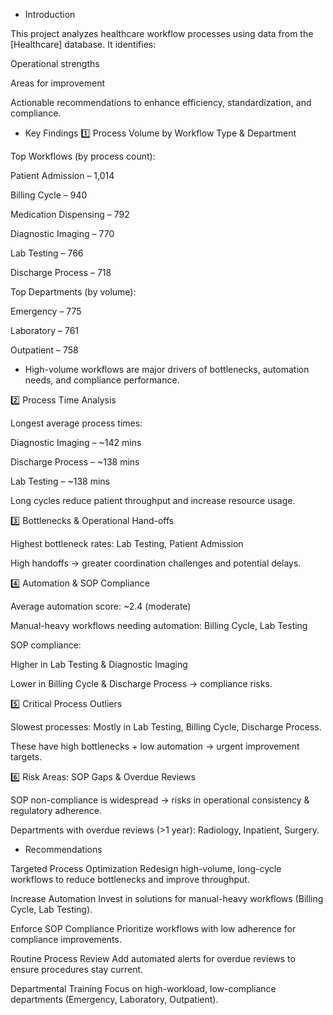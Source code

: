 *  Introduction

This project analyzes healthcare workflow processes using data from the [Healthcare] database.
It identifies:

Operational strengths

Areas for improvement

Actionable recommendations to enhance efficiency, standardization, and compliance.

 *  Key Findings
1️⃣ Process Volume by Workflow Type & Department

Top Workflows (by process count):

Patient Admission – 1,014

Billing Cycle – 940

Medication Dispensing – 792

Diagnostic Imaging – 770

Lab Testing – 766

Discharge Process – 718

Top Departments (by volume):

Emergency – 775

Laboratory – 761

Outpatient – 758

* High-volume workflows are major drivers of bottlenecks, automation needs, and compliance performance.

2️⃣ Process Time Analysis

Longest average process times:

Diagnostic Imaging – ~142 mins

Discharge Process – ~138 mins

Lab Testing – ~138 mins

Long cycles reduce patient throughput and increase resource usage.

3️⃣ Bottlenecks & Operational Hand-offs

Highest bottleneck rates: Lab Testing, Patient Admission

High handoffs → greater coordination challenges and potential delays.

4️⃣ Automation & SOP Compliance

Average automation score: ~2.4 (moderate)

Manual-heavy workflows needing automation: Billing Cycle, Lab Testing

SOP compliance:

Higher in Lab Testing & Diagnostic Imaging

Lower in Billing Cycle & Discharge Process → compliance risks.

5️⃣ Critical Process Outliers

Slowest processes: Mostly in Lab Testing, Billing Cycle, Discharge Process.

These have high bottlenecks + low automation → urgent improvement targets.

6️⃣ Risk Areas: SOP Gaps & Overdue Reviews

SOP non-compliance is widespread → risks in operational consistency & regulatory adherence.

Departments with overdue reviews (>1 year): Radiology, Inpatient, Surgery.

* Recommendations

Targeted Process Optimization
Redesign high-volume, long-cycle workflows to reduce bottlenecks and improve throughput.

Increase Automation
Invest in solutions for manual-heavy workflows (Billing Cycle, Lab Testing).

Enforce SOP Compliance
Prioritize workflows with low adherence for compliance improvements.

Routine Process Review
Add automated alerts for overdue reviews to ensure procedures stay current.

Departmental Training
Focus on high-workload, low-compliance departments (Emergency, Laboratory, Outpatient).





